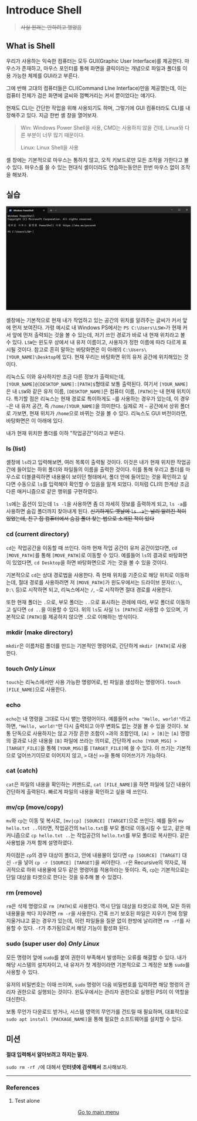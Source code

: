 # Introduce Shell

> ~~사실 원래는 안하려고 했었음~~

## What is Shell

우리가 사용하는 익숙한 컴퓨터는 모두 GUI(Graphic User Interface)를 제공한다. 마우스가 존재하고, 마우스 포인터를 통해 화면을 클릭이라는 개념으로 파일과 폴더를 이용 가능한 체제를 GUI라고 부른다.

그에 반해 고대의 컴퓨터들은 CLI(Command LIne Interface)만을 제공했는데, 이는 컴퓨터 전체가 검은 화면에 글씨와 껌뻑거리는 커서 뿐이었다는 얘기다.

현재도 CLI는 간단한 작업을 위해 사용되기도 하며, 그렇기에 GUI 컴퓨터라도 CLI를 내장해주고 있다. 지금 한번 셸 창을 열어보자.

> Win: Windows Power Shell을 사용, CMD는 사용하지 않을 건데, Linux와 다른 부분이 너무 많기 때문이다.
>
> Linux: Linux Shell을 사용
>

셸 창에는 기본적으로 마우스는 통하지 않고, 오직 키보드로만 모든 조작을 가한다고 볼 수 있다. 마우스를 쓸 수 있는 현대식 셸이더라도 연습하는동안은 한번 마우스 없이 조작을 해보자.

## 실습

![](./res/image01.png)

셸창에는 기본적으로 현재 내가 작업하고 있는 공간의 위치를 알려주는 글씨가 커서 앞에 먼저 보여진다. 가령 예시로 내 Windows PS에서는 `PS C:\Users\LSW>`가 현재 커서 앞에 먼저 출력되는 것을 볼 수 있는데, 저기 쓰인 경로가 바로 내 현재 위치라고 볼 수 있다. `LSW`는 윈도우 상에서 내 유저 이름이고, 사용자가 정한 이름에 따라 다르게 표시될 것이다. 참고로 흔히 말하는 바탕화면은 이 아래의 `C:\Users\[YOUR_NAME]\Desktop`에 있다. 현재 우리는 바탕화면 위의 유저 공간에 위치해있는 것이다.

리눅스도 이와 유사하지만 조금 다른 정보가 출력되는데, `[YOUR_NAME]@[DESKTOP_NAME]:[PATH]$`형태로 보통 출력된다. 여기서 `[YOUR_NAME]`은 내 `LSW`와 같은 유저 이름, `[DESKTOP_NAME]`은 컴퓨터 이름, `[PATH]`는 내 현재 위치이다. 특기할 점은 리눅스는 현재 경로로 특이하게도 `~`를 사용하는 경우가 있는데, 이 경우 `~`은 내 유저 공간, 즉 `/home/[YOUR_NAME]`을 의미한다. 실제로 저 `~` 공간에서 상위 폴더로 가보면, 현재 위치가 `/home`으로 바뀌는 것을 볼 수 있다. 리눅스도 GUI 버전이라면, 바탕화면은 이 아래에 있다.

내가 현재 위치한 폴더를 이하 "작업공간"이라고 부른다.

### ls (list)

셸창에 `ls`라고 입력해보면, 여러 목록이 출력될 것이다. 이것은 내가 현재 위치한 작업공간에 들어있는 하위 폴더와 파일들의 이름을 출력한 것이다. 이를 통해 우리고 폴더를 마우스로 더블클릭하면 내용물이 보이던 형태에서, 폴더 안에 들어있는 것을 확인하고 싶다면 수동으로 `ls`를 입력해야 확인할 수 있음을 알게 되었다. 이처럼 CLI의 한계상 조금 다른 매커니즘으로 같은 행위를 구현하였다.

`ls`에는 옵션이 있는데 `ls -l`을 사용하면 좀 더 자세히 정보를 출력하게 되고, `ls -a`를 사용하면 숨김 폴더까지 찾아내게 된다. ~~신기하게도 옛날에 `ls -a`는 널리 알려진 적이 있었는데, 친구 집 컴퓨터에서 숨김 폴더 찾는 법으로 소개된 적이 있다~~

### cd (current directory)

`cd`는 작업공간을 이동할 때 쓰인다. 아까 현재 작업 공간이 유저 공간이었다면, `cd [MOVE_PATH]`를 통해 `[MOVE_PATH]`로 이동할 수 있다. 예를들어 `ls`의 결과로 바탕화면이 있었다면, `cd Desktop`을 하면 바탕화면으로 가는 것을 볼 수 있을 것이다.

기본적으로 `cd`는 상대 경로법을 사용한다. 즉 현재 위치를 기준으로 해당 위치로 이동하는데, 절대 경로를 사용하려면 저 `[MOVE_PATH]`가 윈도우에서는 드라이브 문자(`C:\`, `D:\` 등)로 시작하면 되고, 리눅스에서는 `/`, `~`로 시작하면 절대 경로를 사용한다.

또한 현재 폴더는 `.`으로, 부모 폴더는 `..`으로 표시하는 관례에 따라, 부모 폴더로 이동하고 싶다면 `cd ..`을 이용할 수 있다. 위의 `ls`도 사실 `ls [PATH]`로 사용할 수 있으며, 기본적으로 `[PATH]`를 제공하지 않으면 `.`으로 이해하는 방식이다.

### mkdir (make directory)

`mkdir`은 이름처럼 폴더를 만드는 기본적인 명령어로, 간단하게 `mkdir [PATH]`로 사용한다.

### touch *Only Linux*

`touch`는 리눅스에서만 사용 가능한 명령어로, 빈 파일을 생성하는 명령어다. `touch [FILE_NAME]`으로 사용한다.

### echo

`echo`는 내 명령을 그대로 다시 뱉는 명령어이다. 예를들어 `echo "Hello, world!"`라고 하면, `"Hello, world!"`만 다시 출력되고 아무 변화도 없는 것을 볼 수 있을 것이다. 보통 단독으로 사용하지는 않고 가장 흔한 조합이 `>`과의 조합인데, `[A] > [B]`는 `[A]` 명령의 결과로 나온 내용을 `[B]` 파일에 쓰라는 의미로, 간단하게 `echo [YOUR_MSG] > [TARGET_FILE]`을 통해 `[YOUR_MSG]`를 `[TARGET_FILE]`에 쓸 수 있다. 이 쓰기는 기본적으로 덮어쓰기이므로 이어지지 않고, `>` 대신 `>>`을 통해 이어쓰기가 가능하다.

### cat (catch)

`cat`은 파일의 내용을 확인하는 커맨드로, `cat [FILE_NAME]`을 하면 파일에 담긴 내용이 간단하게 출력된다. 빠르게 파일의 내용을 확인하고 싶을 때 쓰인다.

### mv/cp (move/copy)

`mv`와 `cp`는 이동 및 복사로, `[mv|cp] [SOURCE] [TARGET]`으로 쓰인다. 예를 들어 `mv hello.txt ..`이라면, 작업공간의 `hello.txt`를 부모 폴더로 이동시킬 수 있고, 같은 매커니즘으로 `cp hello.txt ..`는 작업공간의 `hello.txt`를 부모 폴더로 복사한다. 같은 사용법을 가져 함께 설명하였다.

차이점은 `cp`의 경우 대상이 폴더고, 안에 내용물이 있다면 `cp [SOURCE] [TARGET]` 대신 `-r`을 넣어 `cp -r [SOURCE] [TARGET]`을 써야한다. `-r`은 Recursive의 약자로, 재귀적으로 하위 내용물에 모두 같은 명령어를 적용하라는 뜻이다. 즉, `cp`는 기본적으로는 단일 대상을 타겟으로 한다는 것을 유추해 볼 수 있겠다.

### rm (remove)

`rm`은 삭제 명령으로 `rm [PATH]`로 사용한다. 역시 단일 대상을 타겟으로 하며, 모든 하위 내용물을 싹다 지우려면 `rm -r`을 사용한다. 간혹 쓰기 보호된 파일은 지우기 전에 정말 지울거냐고 묻는 경우가 있는데, 이런 파일들을 질문 없이 한방에 날리려면 `rm -rf`를 사용할 수 있다. `-f`가 추가됨으로서 해당 기능이 활성화 된다.

### sudo (super user do) *Only Linux*

모든 명령어 앞에 `sudo`를 붙여 권한이 부족해서 발생하는 오류를 해결할 수 있다. 내가 해당 시스템의 설치자이고, 내 유저가 첫 계정이라면 기본적으로 그 계정은 보통 `sudo`를 사용할 수 있다.

유저의 비밀번호는 이때 쓰이며, `sudo` 명령어 다음 비밀번호를 입력하면 해당 명령의 관리자 권한으로 실행되는 것이다. 윈도우에서는 관리자 권한으로 실행된 PS이 이 역할을 대신한다.

보통 무언가 다운로드 받거나, 시스템 영역의 무언가를 건드릴 때 필요하며, 대표적으로 `sudo apt install [PACKAGE_NAME]`을 통해 필요한 소프트웨어를 설치할 수 있다.

## 미션

**절대 입력해서 알아보려고 하지는 말자.**

`sudo rm -rf /`에 대해서 **인터넷에 검색해서** 조사해보자.

---

### References
1. Test alone

<p align=center><a href="../README.md">Go to main menu</a></p>
